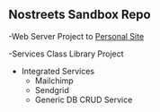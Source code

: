 
## Nostreets Sandbox Repo

 -Web Server Project to [Personal Site](https://nostreets.azurewebistes.net)

 -Services Class Library Project

- Integrated Services
	- Mailchimp
	- Sendgrid
	- Generic DB CRUD Service
